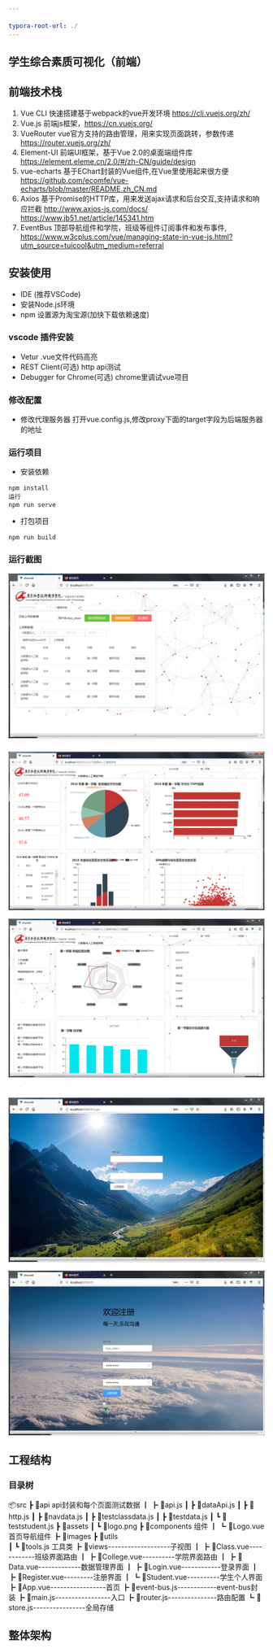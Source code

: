 ```yaml
---

typora-root-url: ./
---
```


## 学生综合素质可视化（前端）

## 前端技术栈

1. Vue CLI
快速搭建基于webpack的vue开发环境
https://cli.vuejs.org/zh/
2. Vue.js 
前端js框架，https://cn.vuejs.org/
3. VueRouter 
vue官方支持的路由管理，用来实现页面跳转，参数传递
https://router.vuejs.org/zh/
4. Element-UI
前端UI框架，基于Vue 2.0的桌面端组件库
https://element.eleme.cn/2.0/#/zh-CN/guide/design
5. vue-echarts
基于EChart封装的Vue组件,在Vue里使用起来很方便
https://github.com/ecomfe/vue-echarts/blob/master/README.zh_CN.md
6. Axios 
基于Promise的HTTP库，用来发送ajax请求和后台交互,支持请求和响应拦截
http://www.axios-js.com/docs/
https://www.jb51.net/article/145341.htm
6. EventBus 
顶部导航组件和学院，班级等组件订阅事件和发布事件,
https://www.w3cplus.com/vue/managing-state-in-vue-js.html?utm_source=tuicool&utm_medium=referral




## 安装使用
- IDE (推荐VSCode)
- 安装Node.js环境
- npm 设置源为淘宝源(加快下载依赖速度)

### vscode 插件安装
- Vetur
.vue文件代码高亮
- REST Client(可选)
http api测试
- Debugger for Chrome(可选)
chrome里调试vue项目


### 修改配置
- 修改代理服务器
打开vue.config.js,修改proxy下面的target字段为后端服务器的地址


### 运行项目
- 安装依赖
```
npm install
运行
npm run serve
```
- 打包项目
```
npm run build
```


### 运行截图



![后台管理](/preview/admin.PNG)



![college](/preview/college.PNG)

![class](/preview/class.PNG)

![login](/preview/login.PNG)

![register](/preview/register.PNG)

## 工程结构

### 目录树
📦src
 ┣ 📂api                    api封装和每个页面测试数据
 ┃ ┣ 📜api.js
 ┃ ┣ 📜dataApi.js
 ┃ ┣ 📜http.js
 ┃ ┣ 📜navdata.js
 ┃ ┣ 📜testclassdata.js
 ┃ ┣ 📜testdata.js
 ┃ ┗ 📜teststudent.js
 ┣ 📂assets
 ┃ ┗ 📜logo.png
 ┣ 📂components             组件
 ┃ ┗ 📜Logo.vue            首页导航组件
 ┣ 📂images
 ┣ 📂utils                  
 ┃ ┗ 📜tools.js             工具类
 ┣ 📂views-------------------子视图
 ┃ ┣ 📜Class.vue------------班级界面路由
 ┃ ┣ 📜College.vue----------学院界面路由
 ┃ ┣ 📜Data.vue-------------数据管理界面
 ┃ ┣ 📜Login.vue------------登录界面
 ┃ ┣ 📜Register.vue---------注册界面
 ┃ ┗ 📜Student.vue----------学生个人界面
 ┣ 📜App.vue-----------------首页
 ┣ 📜event-bus.js------------event-bus封装
 ┣ 📜main.js-----------------入口
 ┣ 📜router.js---------------路由配置
 ┗ 📜store.js----------------全局存储



## 整体架构



